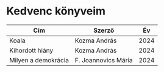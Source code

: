 # Kedvenc könyveim
| Cím | Szerző | Év |
| --- | --- | --- |
| Koala | Kozma András | 2024 |
| Kihordott hiány | Kozma András | 2024 |
| Milyen a demokrácia | F. Joannovics Mária | 2024 |